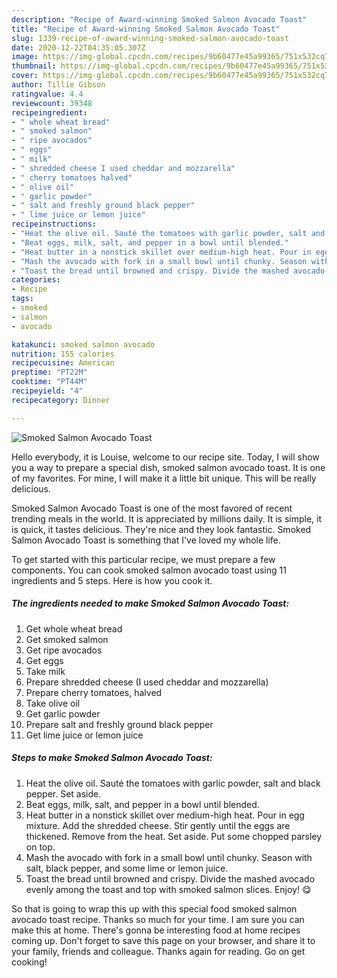 ```yaml
---
description: "Recipe of Award-winning Smoked Salmon Avocado Toast"
title: "Recipe of Award-winning Smoked Salmon Avocado Toast"
slug: 1339-recipe-of-award-winning-smoked-salmon-avocado-toast
date: 2020-12-22T04:35:05.307Z
image: https://img-global.cpcdn.com/recipes/9b60477e45a99365/751x532cq70/smoked-salmon-avocado-toast-recipe-main-photo.jpg
thumbnail: https://img-global.cpcdn.com/recipes/9b60477e45a99365/751x532cq70/smoked-salmon-avocado-toast-recipe-main-photo.jpg
cover: https://img-global.cpcdn.com/recipes/9b60477e45a99365/751x532cq70/smoked-salmon-avocado-toast-recipe-main-photo.jpg
author: Tillie Gibson
ratingvalue: 4.4
reviewcount: 39348
recipeingredient:
- " whole wheat bread"
- " smoked salmon"
- " ripe avocados"
- " eggs"
- " milk"
- " shredded cheese I used cheddar and mozzarella"
- " cherry tomatoes halved"
- " olive oil"
- " garlic powder"
- " salt and freshly ground black pepper"
- " lime juice or lemon juice"
recipeinstructions:
- "Heat the olive oil. Sauté the tomatoes with garlic powder, salt and black pepper. Set aside."
- "Beat eggs, milk, salt, and pepper in a bowl until blended."
- "Heat butter in a nonstick skillet over medium-high heat. Pour in egg mixture. Add the shredded cheese. Stir gently until the eggs are thickened. Remove from the heat. Set aside. Put some chopped parsley on top."
- "Mash the avocado with fork in a small bowl until chunky. Season with salt, black pepper, and some lime or lemon juice."
- "Toast the bread until browned and crispy. Divide the mashed avocado evenly among the toast and top with smoked salmon slices. Enjoy! 😋"
categories:
- Recipe
tags:
- smoked
- salmon
- avocado

katakunci: smoked salmon avocado 
nutrition: 155 calories
recipecuisine: American
preptime: "PT22M"
cooktime: "PT44M"
recipeyield: "4"
recipecategory: Dinner

---
```



![Smoked Salmon Avocado Toast](https://img-global.cpcdn.com/recipes/9b60477e45a99365/751x532cq70/smoked-salmon-avocado-toast-recipe-main-photo.jpg)

Hello everybody, it is Louise, welcome to our recipe site. Today, I will show you a way to prepare a special dish, smoked salmon avocado toast. It is one of my favorites. For mine, I will make it a little bit unique. This will be really delicious.

Smoked Salmon Avocado Toast is one of the most favored of recent trending meals in the world. It is appreciated by millions daily. It is simple, it is quick, it tastes delicious. They're nice and they look fantastic. Smoked Salmon Avocado Toast is something that I've loved my whole life.




To get started with this particular recipe, we must prepare a few components. You can cook smoked salmon avocado toast using 11 ingredients and 5 steps. Here is how you cook it.

<!--inarticleads1-->

##### The ingredients needed to make Smoked Salmon Avocado Toast:

1. Get  whole wheat bread
1. Get  smoked salmon
1. Get  ripe avocados
1. Get  eggs
1. Take  milk
1. Prepare  shredded cheese (I used cheddar and mozzarella)
1. Prepare  cherry tomatoes, halved
1. Take  olive oil
1. Get  garlic powder
1. Prepare  salt and freshly ground black pepper
1. Get  lime juice or lemon juice




<!--inarticleads2-->

##### Steps to make Smoked Salmon Avocado Toast:

1. Heat the olive oil. Sauté the tomatoes with garlic powder, salt and black pepper. Set aside.
1. Beat eggs, milk, salt, and pepper in a bowl until blended.
1. Heat butter in a nonstick skillet over medium-high heat. Pour in egg mixture. Add the shredded cheese. Stir gently until the eggs are thickened. Remove from the heat. Set aside. Put some chopped parsley on top.
1. Mash the avocado with fork in a small bowl until chunky. Season with salt, black pepper, and some lime or lemon juice.
1. Toast the bread until browned and crispy. Divide the mashed avocado evenly among the toast and top with smoked salmon slices. Enjoy! 😋




So that is going to wrap this up with this special food smoked salmon avocado toast recipe. Thanks so much for your time. I am sure you can make this at home. There's gonna be interesting food at home recipes coming up. Don't forget to save this page on your browser, and share it to your family, friends and colleague. Thanks again for reading. Go on get cooking!

